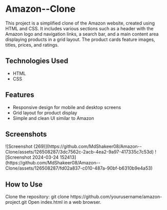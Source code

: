 # Amazon--Clone
This project is a simplified clone of the Amazon website, created using HTML and CSS. It includes various sections such as a header with the Amazon logo and navigation links, a search bar, and a main content area displaying products in a grid layout. The product cards feature images, titles, prices, and ratings.

<h2>Technologies Used</h2>
<ul>
  <li>HTML</li>
  <li>CSS</li>
</ul>

<h2>Features</h2>
<ul>
  <li>Responsive design for mobile and desktop screens</li>
  <li>Grid layout for product display</li>
  <li>Simple and clean UI similar to Amazon</li>
</ul>

<h2>Screenshots</h2>
![Screenshot (269)](https://github.com/MdShakeer08/Amazon--Clone/assets/126508287/3dc7562c-2acb-4ea2-9a97-417335c7c53d)
![Screenshot 2024-03-24 152413](https://github.com/MdShakeer08/Amazon--Clone/assets/126508287/fd02a837-c010-487a-90bf-b6310b9e4a53)


<h2>How to Use</h2>
Clone the repository: git clone https://github.com/yourusername/amazon-project.git
Open index.html in a web browser.
